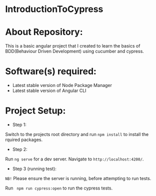 # IntroductionToCypress

# About Repository:
This is a basic angular project that I created to learn the basics of BDD(Behaviour Driven Development) using cucumber and cypress.

# Software(s) required:
* Latest stable version of Node Package Manager
* Latest stable version of Angular CLI

# Project Setup:

* Step 1:

Switch to the projects root directory and run `npm install` to install the rquired packages.

* Step 2:

Run `ng serve` for a dev server. Navigate to `http://localhost:4200/`.

* Step 3 (running test):

`NB!` Please ensure the server is running, before attempting to run tests.

Run ``` npm run cypress:open``` to run the cypress tests.
